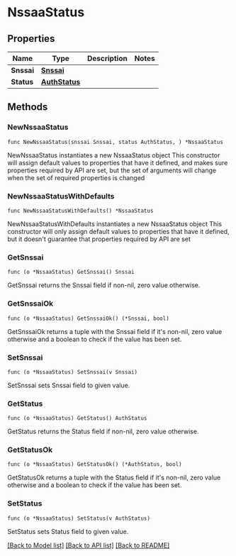 # NssaaStatus

## Properties

Name | Type | Description | Notes
------------ | ------------- | ------------- | -------------
**Snssai** | [**Snssai**](Snssai.md) |  | 
**Status** | [**AuthStatus**](AuthStatus.md) |  | 

## Methods

### NewNssaaStatus

`func NewNssaaStatus(snssai Snssai, status AuthStatus, ) *NssaaStatus`

NewNssaaStatus instantiates a new NssaaStatus object
This constructor will assign default values to properties that have it defined,
and makes sure properties required by API are set, but the set of arguments
will change when the set of required properties is changed

### NewNssaaStatusWithDefaults

`func NewNssaaStatusWithDefaults() *NssaaStatus`

NewNssaaStatusWithDefaults instantiates a new NssaaStatus object
This constructor will only assign default values to properties that have it defined,
but it doesn't guarantee that properties required by API are set

### GetSnssai

`func (o *NssaaStatus) GetSnssai() Snssai`

GetSnssai returns the Snssai field if non-nil, zero value otherwise.

### GetSnssaiOk

`func (o *NssaaStatus) GetSnssaiOk() (*Snssai, bool)`

GetSnssaiOk returns a tuple with the Snssai field if it's non-nil, zero value otherwise
and a boolean to check if the value has been set.

### SetSnssai

`func (o *NssaaStatus) SetSnssai(v Snssai)`

SetSnssai sets Snssai field to given value.


### GetStatus

`func (o *NssaaStatus) GetStatus() AuthStatus`

GetStatus returns the Status field if non-nil, zero value otherwise.

### GetStatusOk

`func (o *NssaaStatus) GetStatusOk() (*AuthStatus, bool)`

GetStatusOk returns a tuple with the Status field if it's non-nil, zero value otherwise
and a boolean to check if the value has been set.

### SetStatus

`func (o *NssaaStatus) SetStatus(v AuthStatus)`

SetStatus sets Status field to given value.



[[Back to Model list]](../README.md#documentation-for-models) [[Back to API list]](../README.md#documentation-for-api-endpoints) [[Back to README]](../README.md)


